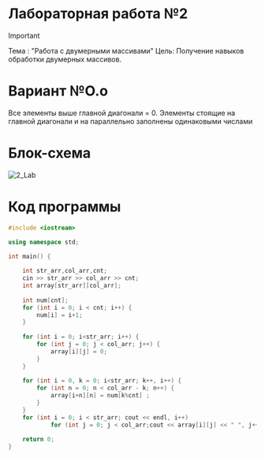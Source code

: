 
# Лабораторная работа №2
>[!IMPORTANT]
>Тема : "Работа с двумерными массивами"
>Цель: Получение навыков обработки двумерных массивов.

# Вариант №О.о
Все элементы выше главной диагонали = 0. Элементы стоящие на главной диагонали и на параллельно заполнены одинаковыми числами

# Блок-схема
![2_Lab](https://github.com/MouseViolin/Labs_PSTU_2023/assets/129219043/82839047-157d-4375-b8fd-cfdcfeb89c32)



# Код программы

```cpp
#include <iostream>

using namespace std;

int main() {
    
    int str_arr,col_arr,cnt;
    cin >> str_arr >> col_arr >> cnt;
    int array[str_arr][col_arr];
    
    int num[cnt];
    for (int i = 0; i < cnt; i++) {
        num[i] = i+1;
    }
    
    for (int i = 0; i<str_arr; i++) {
        for (int j = 0; j < col_arr; j++) {
            array[i][j] = 0;
        }
    }
    
    for (int i = 0, k = 0; i<str_arr; k++, i++) {
        for (int n = 0; n < col_arr - k; n++) {
            array[i+n][n] = num[k%cnt] ;
        }
    }
    for (int i = 0; i < str_arr; cout << endl, i++)
            for (int j = 0; j < col_arr;cout << array[i][j] << " ", j++);
    
    return 0;
}

```
